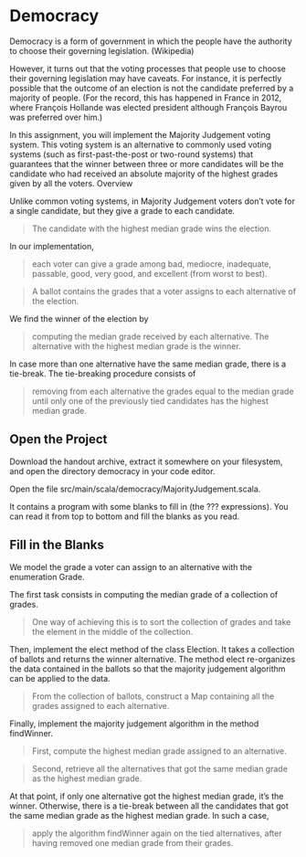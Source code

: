 # Democracy

Democracy is a form of government in which the people have the authority to choose their governing legislation. (Wikipedia)

However, it turns out that the voting processes that people use to choose their governing legislation may have caveats. For instance, it is perfectly possible that the outcome of an election is not the candidate preferred by a majority of people. (For the record, this has happened in France in 2012, where François Hollande was elected president although François Bayrou was preferred over him.)

In this assignment, you will implement the Majority Judgement voting system. This voting system is an alternative to commonly used voting systems (such as first-past-the-post or two-round systems) that guarantees that the winner between three or more candidates will be the candidate who had received an absolute majority of the highest grades given by all the voters.
Overview

Unlike common voting systems, in Majority Judgement voters don’t vote for a single candidate, but they give a grade to each candidate.

> The candidate with the highest median grade wins the election.

In our implementation,

> each voter can give a grade among bad, mediocre, inadequate, passable, good, very good, and excellent (from worst to best).

> A ballot contains the grades that a voter assigns to each alternative of the election.

We find the winner of the election by

> computing the median grade received by each alternative. The alternative with the highest median grade is the winner.

In case more than one alternative have the same median grade, there is a tie-break. The tie-breaking procedure consists of

> removing from each alternative the grades equal to the median grade until only one of the previously tied candidates has the highest median grade.

## Open the Project

Download the handout archive, extract it somewhere on your filesystem, and open the directory democracy in your code editor.

Open the file src/main/scala/democracy/MajorityJudgement.scala.

It contains a program with some blanks to fill in (the ??? expressions). You can read it from top to bottom and fill the blanks as you read.

## Fill in the Blanks

We model the grade a voter can assign to an alternative with the enumeration Grade.

The first task consists in computing the median grade of a collection of grades.

> One way of achieving this is to sort the collection of grades and take the element in the middle of the collection.

Then, implement the elect method of the class Election. It takes a collection of ballots and returns the winner alternative. The method elect re-organizes the data contained in the ballots so that the majority judgement algorithm can be applied to the data.

> From the collection of ballots, construct a Map containing all the grades assigned to each alternative.

Finally, implement the majority judgement algorithm in the method findWinner.

> First, compute the highest median grade assigned to an alternative.

> Second, retrieve all the alternatives that got the same median grade as the highest median grade.

At that point, if only one alternative got the highest median grade, it’s the winner. Otherwise, there is a tie-break between all the candidates that got the same median grade as the highest median grade. In such a case,

> apply the algorithm findWinner again on the tied alternatives, after having removed one median grade from their grades.
